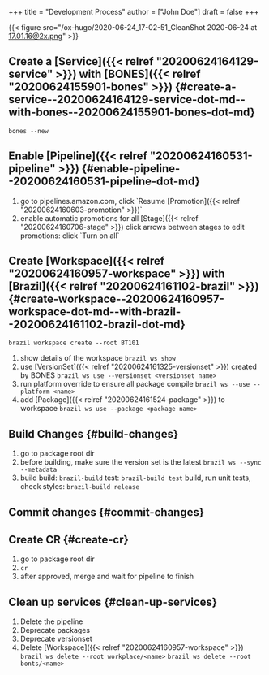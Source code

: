 +++
title = "Development Process"
author = ["John Doe"]
draft = false
+++

{{< figure src="/ox-hugo/2020-06-24_17-02-51_CleanShot 2020-06-24 at 17.01.16@2x.png" >}}


## Create a [Service]({{< relref "20200624164129-service" >}}) with [BONES]({{< relref "20200624155901-bones" >}}) {#create-a-service--20200624164129-service-dot-md--with-bones--20200624155901-bones-dot-md}

`bones --new`


## Enable [Pipeline]({{< relref "20200624160531-pipeline" >}}) {#enable-pipeline--20200624160531-pipeline-dot-md}

1.  go to pipelines.amazon.com, click \`Resume [Promotion]({{< relref "20200624160603-promotion" >}})\`
2.  enable automatic promotions for all [Stage]({{< relref "20200624160706-stage" >}})
    click arrows between stages to edit promotions: click \`Turn on all\`


## Create [Workspace]({{< relref "20200624160957-workspace" >}}) with [Brazil]({{< relref "20200624161102-brazil" >}}) {#create-workspace--20200624160957-workspace-dot-md--with-brazil--20200624161102-brazil-dot-md}

`brazil workspace create --root BT101`

1.  show details of the workspace
    `brazil ws show`
2.  use [VersionSet]({{< relref "20200624161325-versionset" >}}) created by BONES
    `brazil ws use --versionset <versionset name>`
3.  run platform override to ensure all package compile
    `brazil ws --use --platform <name>`
4.  add [Package]({{< relref "20200624161524-package" >}}) to workspace
    `brazil ws use --package <package name>`


## Build Changes {#build-changes}

1.  go to package root dir
2.  before building, make sure the version set is the latest
    `brazil ws --sync --metadata`
3.  build
    build: `brazil-build`
    test: `brazil-build test`
    build, run unit tests, check styles: `brazil-build release`


## Commit changes {#commit-changes}


## Create CR {#create-cr}

1.  go to package root dir
2.  `cr`
3.  after approved, merge and wait for pipeline to finish


## Clean up services {#clean-up-services}

1.  Delete the pipeline
2.  Deprecate packages
3.  Deprecate versionset
4.  Delete [Workspace]({{< relref "20200624160957-workspace" >}})
    `brazil ws delete --root workplace/<name>`
    `brazil ws delete --root bonts/<name>`
